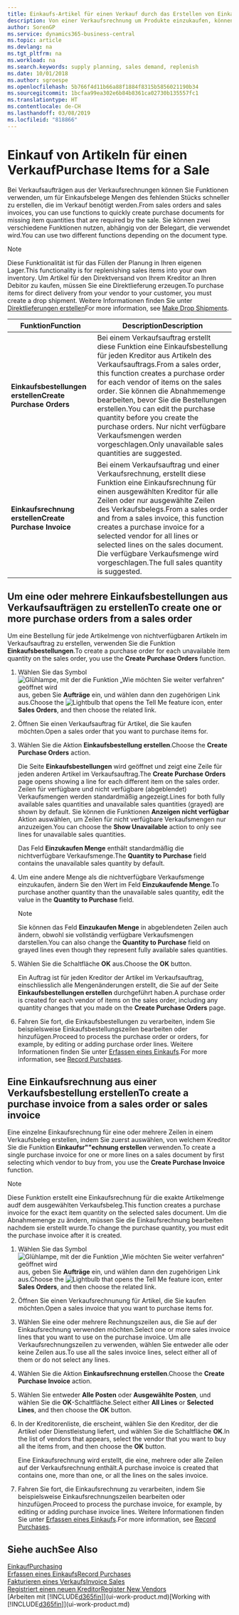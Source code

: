 ```yaml
---
title: Einkaufs-Artikel für einen Verkauf durch das Erstellen von Einkaufsrechnungen | Microsoft Docs
description: Von einer Verkaufsrechnung um Produkte einzukaufen, können Sie eine Einkaufsrechnung für einen Kreditor oder Lieferanten einen erstellen.
author: SorenGP
ms.service: dynamics365-business-central
ms.topic: article
ms.devlang: na
ms.tgt_pltfrm: na
ms.workload: na
ms.search.keywords: supply planning, sales demand, replenish
ms.date: 10/01/2018
ms.author: sgroespe
ms.openlocfilehash: 5b766f4d11b66a88f1884f8315b5856021190b34
ms.sourcegitcommit: 1bcfaa99ea302e6b84b8361ca02730b135557fc1
ms.translationtype: HT
ms.contentlocale: de-CH
ms.lasthandoff: 03/08/2019
ms.locfileid: "818866"
---
```

# <a name="purchase-items-for-a-sale"></a><span data-ttu-id="84240-103">Einkauf von Artikeln für einen Verkauf</span><span class="sxs-lookup"><span data-stu-id="84240-103">Purchase Items for a Sale</span></span>
<span data-ttu-id="84240-104">Bei Verkaufsaufträgen aus der Verkaufsrechnungen können Sie Funktionen verwenden, um für Einkaufsbelege Mengen des fehlenden Stücks schneller zu erstellen, die im Verkauf benötigt werden.</span><span class="sxs-lookup"><span data-stu-id="84240-104">From sales orders and sales invoices, you can use functions to quickly create purchase documents for missing item quantities that are required by the sale.</span></span> <span data-ttu-id="84240-105">Sie können zwei verschiedene Funktionen nutzen, abhängig von der Belegart, die verwendet wird.</span><span class="sxs-lookup"><span data-stu-id="84240-105">You can use two different functions depending on the document type.</span></span>

> [!Note]
> <span data-ttu-id="84240-106">Diese Funktionalität ist für das Füllen der Planung in Ihren eigenen Lager.</span><span class="sxs-lookup"><span data-stu-id="84240-106">This functionality is for replenishing sales items into your own inventory.</span></span> <span data-ttu-id="84240-107">Um Artikel für den Direktversand von Ihrem Kreditor an Ihren Debitor zu kaufen, müssen Sie eine Direktlieferung erzeugen.</span><span class="sxs-lookup"><span data-stu-id="84240-107">To purchase items for direct delivery from your vendor to your customer, you must create a drop shipment.</span></span> <span data-ttu-id="84240-108">Weitere Informationen finden Sie unter [Direktlieferungen erstellen](sales-how-drop-shipment.md)</span><span class="sxs-lookup"><span data-stu-id="84240-108">For more information, see [Make Drop Shipments](sales-how-drop-shipment.md).</span></span>   

|<span data-ttu-id="84240-109">Funktion</span><span class="sxs-lookup"><span data-stu-id="84240-109">Function</span></span>|<span data-ttu-id="84240-110">Description</span><span class="sxs-lookup"><span data-stu-id="84240-110">Description</span></span>|
|--------|-----------|
|<span data-ttu-id="84240-111">**Einkaufsbestellungen erstellen**</span><span class="sxs-lookup"><span data-stu-id="84240-111">**Create Purchase Orders**</span></span>|<span data-ttu-id="84240-112">Bei einem Verkaufsauftrag erstellt diese Funktion eine Einkaufsbestellung für jeden Kreditor aus Artikeln des Verkaufsauftrags.</span><span class="sxs-lookup"><span data-stu-id="84240-112">From a sales order, this function creates a purchase order for each vendor of items on the sales order.</span></span> <span data-ttu-id="84240-113">Sie können die Abnahmemenge bearbeiten, bevor Sie die Bestellungen erstellen.</span><span class="sxs-lookup"><span data-stu-id="84240-113">You can edit the purchase quantity before you create the purchase orders.</span></span> <span data-ttu-id="84240-114">Nur nicht verfügbare Verkaufsmengen werden vorgeschlagen.</span><span class="sxs-lookup"><span data-stu-id="84240-114">Only unavailable sales quantities are suggested.</span></span>
|<span data-ttu-id="84240-115">**Einkaufsrechnung erstellen**</span><span class="sxs-lookup"><span data-stu-id="84240-115">**Create Purchase Invoice**</span></span>|<span data-ttu-id="84240-116">Bei einem Verkaufsauftrag und einer Verkaufsrechnung, erstellt diese Funktion eine Einkaufsrechnung für einen ausgewählten Kreditor für alle Zeilen oder nur ausgewählte Zeilen des Verkaufsbelegs.</span><span class="sxs-lookup"><span data-stu-id="84240-116">From a sales order and from a sales invoice, this function creates a purchase invoice for a selected vendor for all lines or selected lines on the sales document.</span></span> <span data-ttu-id="84240-117">Die verfügbare Verkaufsmenge wird vorgeschlagen.</span><span class="sxs-lookup"><span data-stu-id="84240-117">The full sales quantity is suggested.</span></span>|

## <a name="to-create-one-or-more-purchase-orders-from-a-sales-order"></a><span data-ttu-id="84240-118">Um eine oder mehrere Einkaufsbestellungen aus Verkaufsaufträgen zu erstellen</span><span class="sxs-lookup"><span data-stu-id="84240-118">To create one or more purchase orders from a sales order</span></span>
<span data-ttu-id="84240-119">Um eine Bestellung für jede Artikelmenge von nichtverfügbaren Artikeln im Verkaufsauftrag zu erstellen, verwenden Sie die Funktion **Einkaufsbestellungen**.</span><span class="sxs-lookup"><span data-stu-id="84240-119">To create a purchase order for each unavailable item quantity on the sales order, you use the **Create Purchase Orders** function.</span></span>

1. <span data-ttu-id="84240-120">Wählen Sie das Symbol ![Glühlampe, mit der die Funktion „Wie möchten Sie weiter verfahren“ geöffnet wird](media/ui-search/search_small.png "Wie möchten Sie weiter verfahren?") aus, geben Sie **Aufträge** ein, und wählen dann den zugehörigen Link aus.</span><span class="sxs-lookup"><span data-stu-id="84240-120">Choose the ![Lightbulb that opens the Tell Me feature](media/ui-search/search_small.png "Tell me what you want to do") icon, enter **Sales Orders**, and then choose the related link.</span></span>
2. <span data-ttu-id="84240-121">Öffnen Sie einen Verkaufsauftrag für Artikel, die Sie kaufen möchten.</span><span class="sxs-lookup"><span data-stu-id="84240-121">Open a sales order that you want to purchase items for.</span></span>
3. <span data-ttu-id="84240-122">Wählen Sie die Aktion **Einkaufsbestellung erstellen**.</span><span class="sxs-lookup"><span data-stu-id="84240-122">Choose the **Create Purchase Orders** action.</span></span>

    <span data-ttu-id="84240-123">Die Seite **Einkaufsbestellungen** wird geöffnet und zeigt eine Zeile für jeden anderen Artikel im Verkaufsauftrag.</span><span class="sxs-lookup"><span data-stu-id="84240-123">The **Create Purchase Orders** page opens showing a line for each different item on the sales order.</span></span> <span data-ttu-id="84240-124">Zeilen für verfügbare und nicht verfügbare (abgeblendet) Verkaufsmengen werden standardmäßig angezeigt.</span><span class="sxs-lookup"><span data-stu-id="84240-124">Lines for both fully available sales quantities and unavailable sales quantities (grayed) are shown by default.</span></span> <span data-ttu-id="84240-125">Sie können die Funktionen **Anzeigen nicht verfügbar** Aktion auswählen, um Zeilen für nicht verfügbare Verkaufsmengen nur anzuzeigen.</span><span class="sxs-lookup"><span data-stu-id="84240-125">You can choose the **Show Unavailable** action to only see lines for unavailable sales quantities.</span></span>

    <span data-ttu-id="84240-126">Das Feld **Einzukaufen Menge** enthält standardmäßig die nichtverfügbare Verkaufsmenge.</span><span class="sxs-lookup"><span data-stu-id="84240-126">The **Quantity to Purchase** field contains the unavailable sales quantity by default.</span></span>
4. <span data-ttu-id="84240-127">Um eine andere Menge als die nichtverfügbare Verkaufsmenge einzukaufen, ändern Sie den Wert im Feld **Einzukaufende Menge**.</span><span class="sxs-lookup"><span data-stu-id="84240-127">To purchase another quantity than the unavailable sales quantity, edit the value in the **Quantity to Purchase** field.</span></span>

    > [!NOTE]  
    >   <span data-ttu-id="84240-128">Sie können das Feld **Einzukaufen Menge** in abgeblendeten Zeilen auch ändern, obwohl sie vollständig verfügbare Verkaufsmengen darstellen.</span><span class="sxs-lookup"><span data-stu-id="84240-128">You can also change the **Quantity to Purchase** field on grayed lines even though they represent fully available sales quantities.</span></span>
5. <span data-ttu-id="84240-129">Wählen Sie die Schaltfläche **OK** aus.</span><span class="sxs-lookup"><span data-stu-id="84240-129">Choose the **OK** button.</span></span>

    <span data-ttu-id="84240-130">Ein Auftrag ist für jeden Kreditor der Artikel im Verkaufsauftrag, einschliesslich alle Mengenänderungen erstellt, die Sie auf der Seite **Einkaufsbestellungen erstellen** durchgeführt haben.</span><span class="sxs-lookup"><span data-stu-id="84240-130">A purchase order is created for each vendor of items on the sales order, including any quantity changes that you made on the **Create Purchase Orders** page.</span></span>
7. <span data-ttu-id="84240-131">Fahren Sie fort, die Einkaufsbestellungen zu verarbeiten, indem Sie beispielsweise Einkaufsbestellungszeilen bearbeiten oder hinzufügen.</span><span class="sxs-lookup"><span data-stu-id="84240-131">Proceed to process the purchase order or orders, for example, by editing or adding purchase order lines.</span></span> <span data-ttu-id="84240-132">Weitere Informationen finden Sie unter [Erfassen eines Einkaufs](purchasing-how-record-purchases.md).</span><span class="sxs-lookup"><span data-stu-id="84240-132">For more information, see [Record Purchases](purchasing-how-record-purchases.md).</span></span>


## <a name="to-create-a-purchase-invoice-from-a-sales-order-or-sales-invoice"></a><span data-ttu-id="84240-133">Eine Einkaufsrechnung aus einer Verkaufsbestellung erstellen</span><span class="sxs-lookup"><span data-stu-id="84240-133">To create a purchase invoice from a sales order or sales invoice</span></span>
<span data-ttu-id="84240-134">Eine einzelne Einkaufsrechnung für eine oder mehrere Zeilen in einem Verkaufsbeleg erstellen, indem Sie zuerst auswählen, von welchem Kreditor Sie die Funktion **Einkaufsr""echnung erstellen** verwenden.</span><span class="sxs-lookup"><span data-stu-id="84240-134">To create a single purchase invoice for one or more lines on a sales document by first selecting which vendor to buy from, you use the **Create Purchase Invoice** function.</span></span>

> [!NOTE]  
>   <span data-ttu-id="84240-135">Diese Funktion erstellt eine Einkaufsrechnung für die exakte Artikelmenge audf dem ausgewählten Verkaufsbeleg.</span><span class="sxs-lookup"><span data-stu-id="84240-135">This function creates a purchase invoice for the exact item quantity on the selected sales document.</span></span> <span data-ttu-id="84240-136">Um die Abnahmemenge zu ändern, müssen Sie die Einkaufsrechnung bearbeiten nachdem sie erstellt wurde.</span><span class="sxs-lookup"><span data-stu-id="84240-136">To change the purchase quantity, you must edit the purchase invoice after it is created.</span></span>  

1. <span data-ttu-id="84240-137">Wählen Sie das Symbol ![Glühlampe, mit der die Funktion „Wie möchten Sie weiter verfahren“ geöffnet wird](media/ui-search/search_small.png "Wie möchten Sie weiter verfahren?") aus, geben Sie **Aufträge** ein, und wählen dann den zugehörigen Link aus.</span><span class="sxs-lookup"><span data-stu-id="84240-137">Choose the ![Lightbulb that opens the Tell Me feature](media/ui-search/search_small.png "Tell me what you want to do") icon, enter **Sales Orders**, and then choose the related link.</span></span>
2. <span data-ttu-id="84240-138">Öffnen Sie einen Verkaufsrechnunung für Artikel, die Sie kaufen möchten.</span><span class="sxs-lookup"><span data-stu-id="84240-138">Open a sales invoice that you want to purchase items for.</span></span>
3. <span data-ttu-id="84240-139">Wählen Sie eine oder mehrere Rechnungszeilen aus, die Sie auf der Einkaufsrechnung verwenden möchten.</span><span class="sxs-lookup"><span data-stu-id="84240-139">Select one or more sales invoice lines that you want to use on the purchase invoice.</span></span> <span data-ttu-id="84240-140">Um alle Verkaufsrechnungszeilen zu verwenden, wählen Sie entweder alle oder keine Zeilen aus.</span><span class="sxs-lookup"><span data-stu-id="84240-140">To use all the sales invoice lines, select either all of them or do not select any lines.</span></span>
4. <span data-ttu-id="84240-141">Wählen Sie die Aktion **Einkaufsrechnung erstellen**.</span><span class="sxs-lookup"><span data-stu-id="84240-141">Choose the **Create Purchase Invoice** action.</span></span>
5. <span data-ttu-id="84240-142">Wählen Sie entweder **Alle Posten** oder **Ausgewählte Posten**, und wählen Sie die **OK**-Schaltfläche.</span><span class="sxs-lookup"><span data-stu-id="84240-142">Select either **All Lines** or **Selected Lines**, and then choose the **OK** button.</span></span>  
6. <span data-ttu-id="84240-143">In der Kreditorenliste, die erscheint, wählen Sie den Kreditor, der die Artikel oder Dienstleistung liefert, und wählen Sie die Schaltfläche **OK**.</span><span class="sxs-lookup"><span data-stu-id="84240-143">In the list of vendors that appears, select the vendor that you want to buy all the items from, and then choose the **OK** button.</span></span>

    <span data-ttu-id="84240-144">Eine Einkaufsrechnung wird erstellt, die eine, mehrere oder alle Zeilen auf der Verkaufsrechnung enthält.</span><span class="sxs-lookup"><span data-stu-id="84240-144">A purchase invoice is created that contains one, more than one, or all the lines on the sales invoice.</span></span>
7. <span data-ttu-id="84240-145">Fahren Sie fort, die Einkaufsrechnung zu verarbeiten, indem Sie beispielsweise Einkaufsrechnungszeilen bearbeiten oder hinzufügen.</span><span class="sxs-lookup"><span data-stu-id="84240-145">Proceed to process the purchase invoice, for example, by editing or adding purchase invoice lines.</span></span> <span data-ttu-id="84240-146">Weitere Informationen finden Sie unter [Erfassen eines Einkaufs](purchasing-how-record-purchases.md).</span><span class="sxs-lookup"><span data-stu-id="84240-146">For more information, see [Record Purchases](purchasing-how-record-purchases.md).</span></span>

## <a name="see-also"></a><span data-ttu-id="84240-147">Siehe auch</span><span class="sxs-lookup"><span data-stu-id="84240-147">See Also</span></span>
[<span data-ttu-id="84240-148">Einkauf</span><span class="sxs-lookup"><span data-stu-id="84240-148">Purchasing</span></span>](purchasing-manage-purchasing.md)  
[<span data-ttu-id="84240-149">Erfassen eines Einkaufs</span><span class="sxs-lookup"><span data-stu-id="84240-149">Record Purchases</span></span>](purchasing-how-record-purchases.md)  
[<span data-ttu-id="84240-150">Fakturieren eines Verkaufs</span><span class="sxs-lookup"><span data-stu-id="84240-150">Invoice Sales</span></span>](sales-how-invoice-sales.md)  
[<span data-ttu-id="84240-151">Registriert einen neuen Kreditor</span><span class="sxs-lookup"><span data-stu-id="84240-151">Register New Vendors</span></span>](purchasing-how-register-new-vendors.md)  
<span data-ttu-id="84240-152">[Arbeiten mit [!INCLUDE[d365fin](includes/d365fin_md.md)]](ui-work-product.md)</span><span class="sxs-lookup"><span data-stu-id="84240-152">[Working with [!INCLUDE[d365fin](includes/d365fin_md.md)]](ui-work-product.md)</span></span>
